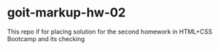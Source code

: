 # goit-markup-hw-02
This repo if for placing solution for the second homework in HTML+CSS Bootcamp and its checking
